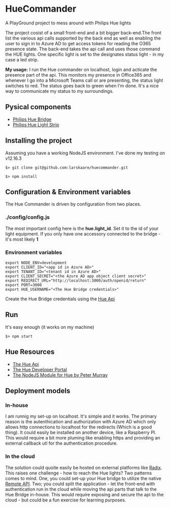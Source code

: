 # HueCommander

A PlayGround project to mess around with Philips Hue lights

The project cosist of a small front-end and a bit bigger back-end.The front  list the various api calls supported by the back end as well as enabling the user to sign in to Azure AD to get access tokens for reading the O365 presence state. The back-end takes the api call and uses those command the HUE lights. One specific light is set to the designates status light - in my case a led strip.

**My usage:** I run the Hue commander on localhost, login and acticate the presence part of the api. This monitors my presence in Office365 and whenever I go into a Microsoft Teams call or are presenting, the status light switches to red. The status goes back to green when I'm done. It's a nice way to communicate my status to my surroundings.

## Pysical components

* [Philips Hue Bridge](https://www2.meethue.com/en-us/p/hue-bridge/046677458478)
* [Philips Hue Light Strip](https://www2.meethue.com/en-us/p/hue-white-and-color-ambiance-lightstrip-outdoor-197-inch/046677530938)
  
## Installing the project

Assuming you have a working NodeJS environment. I've done my testing on v12.16.3

```(bash)
$> git clone git@github.com:larskaare/huecommander.git

$> npm install
```

## Configuration & Environment variables

The Hue Commander is driven by configuration from two places.

### ./config/config.js

The most important config here is the **hue.light_id**. Set it to the id of your light equipment. If you only have one accessory connected to the bridge - it's most likely **1**

### Environment variables

```(bash)
export NODE_ENV=development
export CLIENT_ID="<app id in Azure AD>"
export TENANT_ID="<tenant id in Azure AD>"
export CLIENT_SECRET="<the Azure AD app object client secret>"
export REDIRECT_URL="http://localhost:3000/auth/openid/return"
export PORT=3000
export HUE_USERNAME="<The Hue Bridge credentials>"
```

Create the Hue Bridge credentials using the [Hue Api](https://developers.meethue.com/develop/hue-api/)

## Run

It's easy enough (it works on my machine)

```(bash)
$> npm start
```

## Hue Resources

* [The Hue Api](https://developers.meethue.com/develop/hue-api/)
* [The Hue Developer Portal](https://developers.meethue.com/)
* [The NodeJS Module for Hue by Peter Murray](https://github.com/peter-murray/node-hue-api)

## Deployment models

### In-house

I am runnig my set-up on localhost. It's simple and it works. The primary reason is the autenthication and authorization with Azure AD which only allows http connections to localhost for the redirects (Which is a good thing). It could easily be installed on another device, like a Raspberry PI. This would require a bit more pluming like enabling https and providing an external callback utl for the authentication procedure.

### In the cloud

The solution could quoite easily be hosted on external platforms like [Radix](https://www.radix.equinor.com/). This raises one challenge - how to reach the Hue lights? Two patterns comes to mind. One, you could set-up your Hue bridge to utilize the native [Remote API](https://developers.meethue.com/develop/hue-api/remote-api-quick-start-guide/). Two; you could split the application - let the front-end with authentication run in the cloud while moving the api parts that talk to the Hue Bridge in-house. This would require exposing and secure the api to the cloud - but could be a fun exercise for learning purposes.


